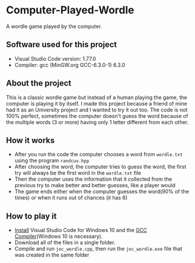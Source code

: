 # Computer-Played-Wordle
A wordle game played by the computer.

## Software used for this project
- Visual Studio Code version: 1.77.0
- Compiler: gcc (MinGW.org GCC-6.3.0-1) 6.3.0

## About the project
This is a classic wordle game but instead of a human playing the game, the computer is playing it by itself. I made this project because a friend of mine had it as an University project and I wanted to try it out too. The code is not 100% perfect, sometimes the computer doesn't guess the word because of the multiple words (3 or more) having only 1 letter different from each other.

## How it works
- After you run the code the computer chooses a word from `wordle.txt` using the program `randcuv.hpp`
- After choosing the word, the computer tries to guess the word, the first try will always be the first word in the `wordle.txt` file
- Then the computer uses the information that it collected from the previous try to make better and better guesses, like a player would
- The game ends either when the computer guesses the word(90% of the times) or when it runs out of chances (it has 6)

## How to play it
- [Install](https://code.visualstudio.com/download) Visual Studio Code for Windows 10 and the [GCC Compiler](https://sourceforge.net/projects/mingw-w64/)(Windows 10 is necessary). 
- Download all of the files in a single folder.
- Compile and run `joc_wordle.cpp`, then run the `joc_wordle.exe` file that was created in the same folder
